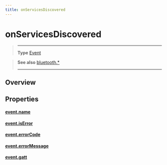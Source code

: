 ```yaml
---
title: onServicesDiscovered
---
```

# onServicesDiscovered

> --------------------- ------------------------------------------------------------------------------------------
> __Type__              [Event](https://docs.coronalabs.com/api/type/Event.html)


> __See also__          [bluetooth.*](/plugin/bluetooth/)
> --------------------- ------------------------------------------------------------------------------------------

## Overview

## Properties

#### [event.name](/plugin/bluetooth/type/Gatt/event/onServicesDiscovered/name)

#### [event.isError](/plugin/bluetooth/type/Gatt/event/onServicesDiscovered/isError)

#### [event.errorCode](/plugin/bluetooth/type/Gatt/event/onServicesDiscovered/errorCode)

#### [event.errorMessage](/plugin/bluetooth/type/Gatt/event/onServicesDiscovered/errorMessage)

#### [event.gatt](/plugin/bluetooth/type/Gatt/event/onServicesDiscovered/gatt)